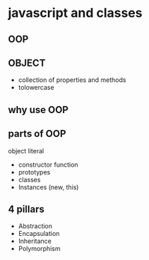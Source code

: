 # javascript and classes

## OOP

## OBJECT 
- collection of properties and methods
- tolowercase

## why use OOP 

## parts of OOP
object literal
- constructor function
- prototypes
- classes
- Instances (new, this)

## 4 pillars
- Abstraction
- Encapsulation
- Inheritance
- Polymorphism


